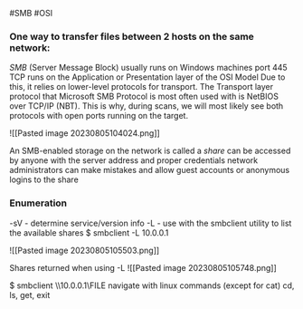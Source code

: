 #SMB #OSI 
### One way to transfer files between 2 hosts on the same network:
*SMB* (Server Message Block)
	usually runs on Windows machines
	port 445 TCP
	runs on the Application or Presentation layer of the OSI Model
	Due to this, it relies on lower-level protocols for transport. 
		The Transport layer protocol that Microsoft SMB Protocol is most often used with is NetBIOS over TCP/IP (NBT). 
		This is why, during scans, we will most likely see both protocols with open ports running on the target.

![[Pasted image 20230805104024.png]]

An SMB-enabled storage on the network is called a *share*
	can be accessed by anyone with the server address and proper credentials
	network administrators can make mistakes and allow guest accounts or anonymous logins to the share

### Enumeration
-sV - determine service/version info
-L - use with the smbclient utility to list the available shares
	$ smbclient -L 10.0.0.1

![[Pasted image 20230805105503.png]]

Shares returned when using -L
![[Pasted image 20230805105748.png]]

$ smbclient \\\\10.0.0.1\\FILE
	navigate with linux commands (except for cat)
		cd, ls, get, exit

